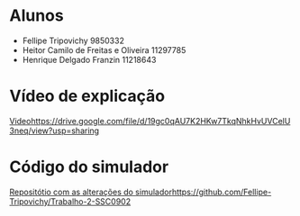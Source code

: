 # Alunos
- Fellipe Tripovichy 9850332
- Heitor Camilo de Freitas e Oliveira 11297785
- Henrique Delgado Franzin 11218643

# Vídeo de explicação
[Video](https://drive.google.com/file/d/19gc0qAU7K2HKw7TkqNhkHvUVCelU3neq/view?usp=sharing)https://drive.google.com/file/d/19gc0qAU7K2HKw7TkqNhkHvUVCelU3neq/view?usp=sharing

# Código do simulador
[Repositótio com as alterações do simulador](https://github.com/Fellipe-Tripovichy/Trabalho-2-SSC0902)https://github.com/Fellipe-Tripovichy/Trabalho-2-SSC0902
